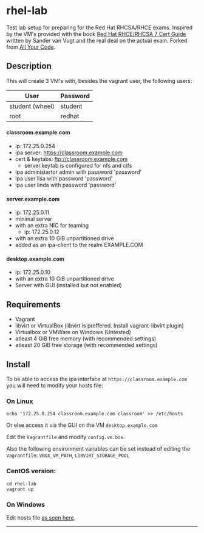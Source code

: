 
# rhel-lab
Test lab setup for preparing for the Red Hat RHCSA/RHCE exams. Inspired by the VM's provided with the book [Red Hat RHCE/RHCSA 7 Cert Guide][1] written by Sander van Vugt  and the real deal on the actual exam. Forked from [All Your Code][4]. 

## Description
This will create 3 VM's with, besides the vagrant user, the following users:

User            | Password
----------------|--------
student (wheel) | student
root            | redhat

#### classroom.example.com
* ip: 172.25.0.254
* ipa server: https://classroom.example.com
* cert & keytabs: ftp://classroom.example.com
    - server.keytab is configured for nfs and cifs
* ipa administartor admin with password 'password'
* ipa user lisa with password 'password'
* ipa user linda with password 'password'

#### server.example.com
* ip: 172.25.0.11
* minimal server
* with an extra NIC for teaming
    - ip: 172.25.0.12
* with an extra 10 GiB unpartitioned drive
* added as an ipa-client to the realm EXAMPLE.COM

#### desktop.example.com
* ip: 172.25.0.10
* with an extra 10 GiB unpartitioned drive
* Server with GUI (installed but not enabled)

## Requirements
* Vagrant
* libvirt or VirtualBox (libvirt is preffered. Install vagrant-libvirt plugin)
* Virtualbox or VMWare on Windows (Untested)
* atleast 4 GiB free memory (with recommended settings)
* atleast 20 GiB free storage  (with recommended settings)

## Install

To be able to access the ipa interface at `https://classroom.example.com` you will need to modify your hosts file:
### On Linux
```
echo '172.25.0.254 classroom.example.com classroom' >> /etc/hosts
```
Or else access it via the GUI on the VM `desktop.example.com`

Edit the `Vagrantfile` and modify `config.vm.box`.

Also the following environment variables can be set instead of editing the `Vagrantfile`:
`VBOX_VM_PATH`, `LIBVIRT_STORAGE_POOL`

### CentOS version:

```
cd rhel-lab
vagrant up
```

### On Windows
Edit hosts file [as seen here][3].



<!-- RETAINED FROM ORIGINAL. NOT RECOMMENDED AS RHCSA/RHCE ARE BOTH RHEL 7.0
### RHEL version:
//_Note: The rhel version requires an active subscription._
//
//Download both the **RHEL 7.3 Vagrant box for libvirt or VirtualBox** and the **Red Hat Container Tools** from [access.redhat.com][2].
```
unzip cdk-*.zip && cd cdk/plugins
vagrant plugin install vagrant-registration
vagrant box add rhel/7.3 file://rhel-cdk-kubernetes-*.vagrant-*.box
export SUBSCRIPTION_USERNAME='foo' SUBSCRIPTION_PASSWORD='bar'
cd rhel-lab
vagrant up
```
-->

[1]: http://www.sandervanvugt.com/books/ "Red Hat RHCE/RHCSA 7 Cert Guide"
[2]: https://access.redhat.com/downloads/content/293/ver=2.4/rhel---7/2.4.0/x86_64/product-software "access.redhat.com"
[3]: https://www.howtogeek.com/howto/27350/beginner-geek-how-to-edit-your-hosts-file/
[4]: https://bitbucket.org/allyourco_de/rhel-lab/overview
---
